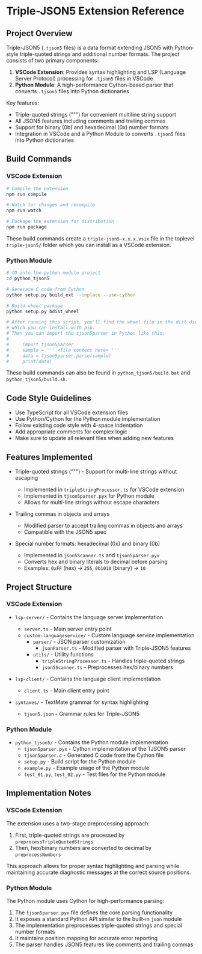 # Triple-JSON5 Extension Reference

## Project Overview

Triple-JSON5 (`.tjson5` files) is a data format extending JSON5 with Python-style triple-quoted strings and additional number formats. The project consists of two primary components:

1. **VSCode Extension**: Provides syntax highlighting and LSP (Language Server Protocol) processing for `.tjson5` files in VSCode
2. **Python Module**: A high-performance Cython-based parser that converts `.tjson5` files into Python dictionaries

Key features:
- Triple-quoted strings (""") for convenient multiline string support
- All JSON5 features including comments and trailing commas
- Support for binary (0b) and hexadecimal (0x) number formats
- Integration in VSCode and a Python Module to converts `.tjson5` files into Python dictionaries

## Build Commands

### VSCode Extension

```sh
# Compile the extension
npm run compile

# Watch for changes and recompile
npm run watch

# Package the extension for distribution
npm run package
```

These build commands create a `triple-json5-x.x.x.vsix` file in the toplevel `triple-json5/` folder which you can install as a VSCode extension.

### Python Module

```sh
# CD into the python module project
cd python_tjson5

# Generate C code from Cython
python setup.py build_ext --inplace --use-cython

# Build wheel package
python setup.py bdist_wheel

# After running this script, you'll find the wheel file in the dist directory,
# which you can install with pip.
# Then you can import the tjson5parser in Python like this:
# 
#     import tjson5parser
#     sample = ''' <file content here> '''
#     data = tjson5parser.parse(sample)
#     print(data)
```

These build commands can also be found in `python_tjson5/build.bat` and `python_tjson5/build.sh`.

## Code Style Guidelines

- Use TypeScript for all VSCode extension files
- Use Python/Cython for the Python module implementation
- Follow existing code style with 4-space indentation
- Add appropriate comments for complex logic
- Make sure to update all relevant files when adding new features

## Features Implemented

- Triple-quoted strings (""") - Support for multi-line strings without escaping
  - Implemented in `tripleStringProcessor.ts` for VSCode extension
  - Implemented in `tjson5parser.pyx` for Python module
  - Allows for multi-line strings without escape characters

- Trailing commas in objects and arrays
  - Modified parser to accept trailing commas in objects and arrays
  - Compatible with the JSON5 spec

- Special number formats: hexadecimal (0x) and binary (0b)
  - Implemented in `json5Scanner.ts` and `tjson5parser.pyx`
  - Converts hex and binary literals to decimal before parsing
  - Examples: `0xFF` (hex) → `255`, `0b1010` (binary) → `10`

## Project Structure

### VSCode Extension

- `lsp-server/` - Contains the language server implementation
  - `server.ts` - Main server entry point
  - `custom-languageservice/` - Custom language service implementation
    - `parser/` - JSON parser customization
      - `jsonParser.ts` - Modified parser with Triple-JSON5 features
    - `utils/` - Utility functions
      - `tripleStringProcessor.ts` - Handles triple-quoted strings
      - `json5Scanner.ts` - Preprocesses hex/binary numbers

- `lsp-client/` - Contains the language client implementation
  - `client.ts` - Main client entry point

- `syntaxes/` - TextMate grammar for syntax highlighting
  - `tjson5.json` - Grammar rules for Triple-JSON5

### Python Module

- `python_tjson5/` - Contains the Python module implementation
  - `tjson5parser.pyx` - Cython implementation of the TJSON5 parser
  - `tjson5parser.c` - Generated C code from the Cython file
  - `setup.py` - Build script for the Python module
  - `example.py` - Example usage of the Python module
  - `test_01.py`, `test_02.py` - Test files for the Python module

## Implementation Notes

### VSCode Extension

The extension uses a two-stage preprocessing approach:
1. First, triple-quoted strings are processed by `preprocessTripleQuotedStrings`
2. Then, hex/binary numbers are converted to decimal by `preprocessNumbers`

This approach allows for proper syntax highlighting and parsing while maintaining accurate diagnostic messages at the correct source positions.

### Python Module

The Python module uses Cython for high-performance parsing:
1. The `tjson5parser.pyx` file defines the core parsing functionality
2. It exposes a standard Python API similar to the built-in `json` module
3. The implementation preprocesses triple-quoted strings and special number formats
4. It maintains position mapping for accurate error reporting
5. The parser handles JSON5 features like comments and trailing commas